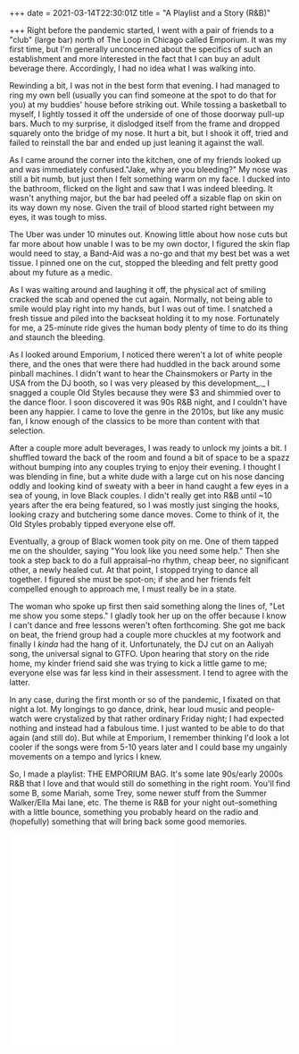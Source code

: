 +++
date = 2021-03-14T22:30:01Z
title = "A Playlist and a Story (R&B)"

+++
Right before the pandemic started, I went with a pair of friends to a "club" (large bar) north of The Loop in Chicago called Emporium. It was my first time, but I'm generally unconcerned about the specifics of such an establishment and more interested in the fact that I can buy an adult beverage there. Accordingly, I had no idea what I was walking into.

Rewinding a bit, I was not in the best form that evening. I had managed to ring my own bell (usually you can find someone at the spot to do that for you) at my buddies' house before striking out. While tossing a basketball to myself, I lightly tossed it off the underside of one of those doorway pull-up bars. Much to my surprise, it dislodged itself from the frame and dropped squarely onto the bridge of my nose. It hurt a bit, but I shook it off, tried and failed to reinstall the bar and ended up just leaning it against the wall.

As I came around the corner into the kitchen, one of my friends looked up and was immediately confused."Jake, why are you bleeding?" My nose was still a bit numb, but just then I felt something warm on my face. I ducked into the bathroom, flicked on the light and saw that I was indeed bleeding. It wasn't anything major, but the bar had peeled off a sizable flap on skin on its way down my nose. Given the trail of blood started right between my eyes, it was tough to miss.

The Uber was under 10 minutes out. Knowing little about how nose cuts but far more about how unable I was to be my own doctor, I figured the skin flap would need to stay, a Band-Aid was a no-go and that my best bet was a wet tissue. I pinned one on the cut, stopped the bleeding and felt pretty good about my future as a medic.

As I was waiting around and laughing it off, the physical act of smiling cracked the scab and opened the cut again. Normally, not being able to smile would play right into my hands, but I was out of time. I snatched a fresh tissue and piled into the backseat holding it to my nose. Fortunately for me, a 25-minute ride gives the human body plenty of time to do its thing and staunch the bleeding.

As I looked around Emporium, I noticed there weren't a lot of white people there, and the ones that were there had huddled in the back around some pinball machines. I didn't want to hear the Chainsmokers or Party in the USA from the DJ booth, so I was very pleased by this development_._ I snagged a couple Old Styles because they were $3 and shimmied over to the dance floor. I soon discovered it was 90s R&B night, and I couldn't have been any happier. I came to love the genre in the 2010s, but like any music fan, I know enough of the classics to be more than content with that selection.

After a couple more adult beverages, I was ready to unlock my joints a bit. I shuffled toward the back of the room and found a bit of space to be a spazz without bumping into any couples trying to enjoy their evening. I thought I was blending in fine, but a white dude with a large cut on his nose dancing oddly and looking kind of sweaty with a beer in hand caught a few eyes in a sea of young, in love Black couples. I didn't really get into R&B until \~10 years after the era being featured, so I was mostly just singing the hooks, looking crazy and butchering some dance moves. Come to think of it, the Old Styles probably tipped everyone else off.

Eventually, a group of Black women took pity on me. One of them tapped me on the shoulder, saying "You look like you need some help." Then she took a step back to do a full appraisal–no rhythm, cheap beer, no significant other, a newly healed cut. At that point, I stopped trying to dance all together. I figured she must be spot-on; if she and her friends felt compelled enough to approach me, I must really be in a state.

The woman who spoke up first then said something along the lines of, "Let me show you some steps." I gladly took her up on the offer because I know I can't dance and free lessons weren't often forthcoming. She got me back on beat, the friend group had a couple more chuckles at my footwork and finally I _kinda_ had the hang of it. Unfortunately, the DJ cut on an Aaliyah song, the universal signal to GTFO. Upon hearing that story on the ride home, my kinder friend said she was trying to kick a little game to me; everyone else was far less kind in their assessment. I tend to agree with the latter.

In any case, during the first month or so of the pandemic, I fixated on that night a lot. My longings to go dance, drink, hear loud music and people-watch were crystalized by that rather ordinary Friday night; I had expected nothing and instead had a fabulous time. I just wanted to be able to do that again (and still do). But while at Emporium, I remember thinking I'd look a lot cooler if the songs were from 5-10 years later and I could base my ungainly movements on a tempo and lyrics I knew.

So, I made a playlist: THE EMPORIUM BAG. It's some late 90s/early 2000s R&B that I love and that would still do something in the right room. You'll find some B, some Mariah, some Trey, some newer stuff from the Summer Walker/Ella Mai lane, etc. The theme is R&B for your night out–something with a little bounce, something you probably heard on the radio and (hopefully) something that will bring back some good memories.

<iframe src="[https://open.spotify.com/embed/playlist/2WpZuTqMAoqFWIAnxwmmjE](https://open.spotify.com/embed/playlist/2WpZuTqMAoqFWIAnxwmmjE "https://open.spotify.com/embed/playlist/2WpZuTqMAoqFWIAnxwmmjE")" width="300" height="380" frameborder="0" allowtransparency="true" allow="encrypted-media"></iframe>